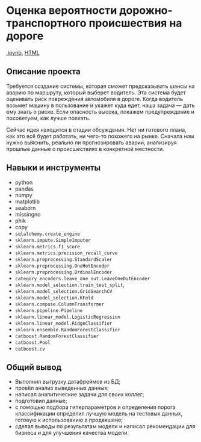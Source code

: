 # Оценка вероятности дорожно-транспортного происшествия на дороге

[.ipynb](https://github.com/Tarakanishche/Portfolio/blob/main/Assessment%20of%20the%20probability%20of%20an%20accident%20on%20the%20road/accident_analysis.ipynb), [HTML](https://github.com/Tarakanishche/Portfolio/blob/main/Assessment%20of%20the%20probability%20of%20an%20accident%20on%20the%20road/accident_analysis.html)

## Описание проекта

Требуется создание системы, которая сможет предсказывать шансы на аварию по маршруту, который выберет водитель. Эта система будет оценивать риск повреждения автомобиля в дороге. Когда водитель возьмет машину в пользование и укажет куда едет, наша задача — дать ему знать о риске. Если опасность высока, покажем предупреждение и посоветуем, как лучше поехать.

Сейчас идея находится в стадии обсуждения. Нет ни готового плана, как это всё будет работать, ни чего-то похожего на рынке. Сначала нам нужно выяснить, реально ли прогнозировать аварии, анализируя прошлые данные о происшествиях в конкретной местности.

## Навыки и инструменты

- python
- pandas
- numpy
- matplotlib
- seaborn
- missingno
- phik
- copy
- `sqlalchemy.create_engine`
- `sklearn.impute.SimpleImputer`
- `sklearn.metrics.f1_score`
- `sklearn.metrics.precision_recall_curve`
- `sklearn.preprocessing.StandardScaler`
- `sklearn.preprocessing.OneHotEncoder`
- `sklearn.preprocessing.OrdinalEncoder`
- `category_encoders.leave_one_out.LeaveOneOutEncoder`
- `sklearn.model_selection.train_test_split`, 
- `sklearn.model_selection.GridSearchCV`
- `sklearn.model_selection.KFold`
- `sklearn.compose.ColumnTransformer`
- `sklearn.pipeline.Pipeline`
- `sklearn.linear_model.LogisticRegression`
- `sklearn.linear_model.RidgeClassifier`
- `sklearn.ensemble.RandomForestClassifier`
- `catboost.RandomForestClassifier`
- `catboost.Pool`
- `catboost.cv`

## Общий вывод
- Выполнил выгрузку датафреймов из БД; 
- провёл анализ выведенных данных; 
- написал аналитические задачи для своих коллег; 
- подготовил данные;
- с помощью подбора гиперпараметров и определения порога классификации определил лучшую модель на тестовых данных, готовую к использованию в продакшене; 
- сделал выводы по результатам модели и написал рекомендации для бизнеса и для улучшения качества модели.

